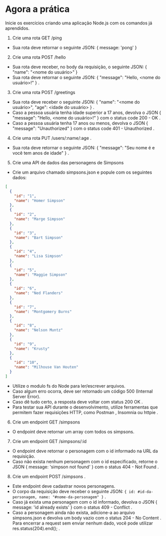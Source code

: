 # Agora a prática

Inicie os exercícios criando uma aplicação Node.js com os comandos já aprendidos.

1. Crie uma rota GET /ping
  * Sua rota deve retornar o seguinte JSON: { message: 'pong' }

2. Crie uma rota POST /hello
  * Sua rota deve receber, no body da requisição, o seguinte JSON: { "name": "<nome do usuário>" }
  * Sua rota deve retornar o seguinte JSON: { "message": "Hello, <nome do usuário>!" } .

3. Crie uma rota POST /greetings
  * Sua rota deve receber o seguinte JSON: { "name": "<nome do usuário>", "age": <idade do usuário> } .
  * Caso a pessoa usuária tenha idade superior a 17 anos, devolva o JSON { "message": "Hello, <nome do usuário>!" } com o status code 200 - OK .
  * Caso a pessoa usuária tenha 17 anos ou menos, devolva o JSON { "message": "Unauthorized" } com o status code 401 - Unauthorized .

4. Crie uma rota PUT /users/:name/:age .
  * Sua rota deve retornar o seguinte JSON: { "message": "Seu nome é <name> e você tem <age> anos de idade" } .

5. Crie uma API de dados das personagens de Simpsons
  * Crie um arquivo chamado simpsons.json e popule com os seguintes dados:

```json
[
  {
    "id": "1",
    "name": "Homer Simpson"
  },
  {
    "id": "2",
    "name": "Marge Simpson"
  },
  {
    "id": "3",
    "name": "Bart Simpson"
  },
  {
    "id": "4",
    "name": "Lisa Simpson"
  },
  {
    "id": "5",
    "name": "Maggie Simpson"
  },
  {
    "id": "6",
    "name": "Ned Flanders"
  },
  {
    "id": "7",
    "name": "Montgomery Burns"
  },
  {
    "id": "8",
    "name": "Nelson Muntz"
  },
  {
    "id": "9",
    "name": "Krusty"
  },
  {
    "id": "10",
    "name": "Milhouse Van Houten"
  }
]
```

  * Utilize o modulo fs do Node para ler/escrever arquivos.
  * Caso algum erro ocorra, deve ser retornado um código 500 (Internal Server Error).
  * Caso dê tudo certo, a resposta deve voltar com status 200 OK .
  * Para testar sua API durante o desenvolvimento, utilize ferramentas que permitem fazer requisições HTTP, como Postman , Insomnia ou httpie .

6. Crie um endpoint GET /simpsons
  * O endpoint deve retornar um array com todos os simpsons.

7. Crie um endpoint GET /simpsons/:id
  * O endpoint deve retornar o personagem com o id informado na URL da requisição.
  * Caso não exista nenhum personagem com o id especificado, retorne o JSON { message: 'simpson not found' } com o status 404 - Not Found .

8. Crie um endpoint POST /simpsons .
  * Este endpoint deve cadastrar novos personagens.
  * O corpo da requisição deve receber o seguinte JSON: 
  ```{ id: #id-da-personagem, name: "#nome-da-personagem" }``` .
  * Caso já exista uma personagem com o id informado, devolva o JSON { message: 'id already exists' } com o status 409 - Conflict .
  * Caso a personagem ainda não exista, adicione-a ao arquivo simpsons.json e devolva um body vazio com o status 204 - No Content . Para encerrar a request sem enviar nenhum dado, você pode utilizar res.status(204).end(); .
